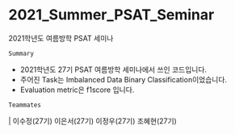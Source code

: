 # 2021_Summer_PSAT_Seminar
2021학년도 여름방학 PSAT 세미나

`Summary`

- 2021학년도 27기 PSAT 여름방학 세미나에서 쓰인 코드입니다.<br>
- 주어진 Task는 Imbalanced Data Binary Classification이었습니다.<br>
- Evaluation metric은 f1score 입니다.

`Teammates`

| 이수정(27기) 이은서(27기) 이정우(27기) 조혜현(27기)
